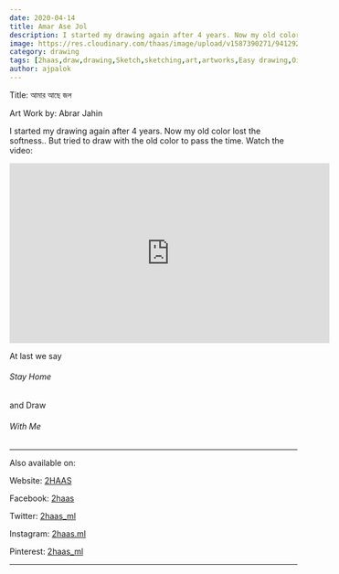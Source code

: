 ```yaml
---
date: 2020-04-14
title: Amar Ase Jol
description: I started my drawing again after 4 years. Now my old color...
image: https://res.cloudinary.com/thaas/image/upload/v1587390271/94129223_611080246151103_4939358946499743207_n.jpg_emc17p.jpg
category: drawing
tags: [2haas,draw,drawing,Sketch,sketching,art,artworks,Easy drawing,Oil pastel,Oil,Pastel,Black and white,Black,And,White,Amar,Ase,Jol,Amar ase jol,আমার আছে জল,আমার,আছে,জল]
author: ajpalok
---
```


Title: আমার আছে জল
  
Art Work by: Abrar Jahin 

I started my drawing again after 4 years. Now my old color lost the softness.. But tried to draw with the old color to pass the time. Watch the video:
<iframe width="560" height="315" src="https://www.youtube-nocookie.com/embed/aPH-It6tL0I" frameborder="0" allow="accelerometer; autoplay; encrypted-media; gyroscope; picture-in-picture" allowfullscreen></iframe>
  
At last we say <h6>Stay Home</h6> and Draw <h6>With Me</h6>

- - -

Also available on:  

Website: [2HAAS](https://2haas.ml/)  

Facebook: [2haas](https://facebook.com/2haas)  

Twitter: [2haas_ml](https://twitter.com/2haas_ml)  

Instagram: [2haas.ml](https://instagram.com/2haas.ml)  

Pinterest: [2haas_ml](https://pinterest.com/2haas_ml)  

- - -
